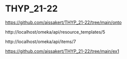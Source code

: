 # THYP_21-22
https://github.com/aissakert/THYP_21-22/tree/main/onto

http://localhost/omeka/api/resource_templates/5

http://localhost/omeka/api/items/7

https://github.com/aissakert/THYP_21-22/tree/main/ex1
